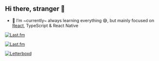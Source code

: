 ## Hi there, stranger 👋

- 🌱 I’m ~currently~ always learning everything 😅, but mainly focused on [React](https://epicreact.dev), TypeScript & React Native

[![Last.fm](https://readme-display.vercel.app/api/last-fm/now-playing?theme=vaporwave)](https://www.last.fm/user/brrianalexis)

[![Last.fm](https://readme-display.vercel.app/api/last-fm/top-artists?theme=vaporwave)](https://www.last.fm/user/brrianalexis)

[![Letterboxd](https://readme-display.vercel.app/api/letterboxd?theme=vaporwave)](https://letterboxd.com/brrianalexis/)
